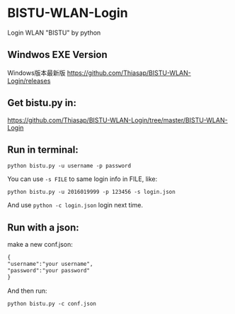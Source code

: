 # BISTU-WLAN-Login

Login WLAN "BISTU" by python

## Windwos EXE Version  
Windows版本最新版
https://github.com/Thiasap/BISTU-WLAN-Login/releases

## Get bistu.py in:

https://github.com/Thiasap/BISTU-WLAN-Login/tree/master/BISTU-WLAN-Login

## Run in terminal: 

` python bistu.py -u username -p password `

You can use ` -s FILE ` to same login info in FILE, like:

` python bistu.py -u 2016019999 -p 123456 -s login.json `

And use ` python -c login.json ` login next time. 

## Run with a json:
make a new conf.json:

```xml
{
"username":"your username",
"password":"your password"
}
```

And then run: 

` python bistu.py -c conf.json `
